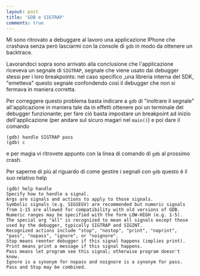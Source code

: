 ```yaml
---
layout: post
title: 'GDB e SIGTRAP'
comments: true
---
```

Mi sono ritrovato a debuggare al lavoro una applicazione IPhone che crashava
senza però lasciarmi con la console di ``gdb`` in modo da ottenere un
backtrace.

Lavorandoci sopra sono arrivato alla conclusione che l'applicazione riceveva un
segnale di ``SIGTRAP``, segnale che viene usato dai debugger stessi per i loro
breakpoints: nel caso specifico ,una libreria interna del SDK, "emetteva"
questo segnale confondendo così il debugger che non si fermava in maniera
corretta.

Per correggere questo problema basta indicare a ``gdb`` di "inoltrare il
segnale" all'applicazione in maniera tale da in effetti ottenere poi un
terminale del debugger funzionante; per fare ciò basta impostare un breakpoint
ad inizio dell'applicazione (per andare sul sicuro magari nel ``main()``) e poi
dare il comando

    (gdb) handle SIGTRAP pass
    (gdb) c

e per magia vi ritrovete appunto con la linea di comando di ``gdb`` al prossimo crash.

Per saperne di più al riguardo di come gestire i segnali con ``gdb`` questo è il suo relativo help

    (gdb) help handle
    Specify how to handle a signal.
    Args are signals and actions to apply to those signals.
    Symbolic signals (e.g. SIGSEGV) are recommended but numeric signals
    from 1-15 are allowed for compatibility with old versions of GDB.
    Numeric ranges may be specified with the form LOW-HIGH (e.g. 1-5).
    The special arg "all" is recognized to mean all signals except those
    used by the debugger, typically SIGTRAP and SIGINT.
    Recognized actions include "stop", "nostop", "print", "noprint",
    "pass", "nopass", "ignore", or "noignore".
    Stop means reenter debugger if this signal happens (implies print).
    Print means print a message if this signal happens.
    Pass means let program see this signal; otherwise program doesn't know.
    Ignore is a synonym for nopass and noignore is a synonym for pass.
    Pass and Stop may be combined.


